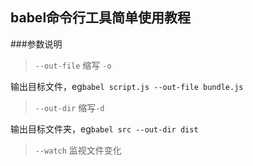 babel命令行工具简单使用教程
---------------

###参数说明

>`--out-file` 缩写 `-o`

输出目标文件，eg`babel script.js --out-file bundle.js`

>`--out-dir` 缩写`-d`

输出目标文件夹，eg`babel src --out-dir dist`

>`--watch` 监视文件变化